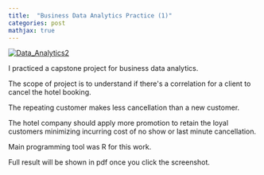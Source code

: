 ```yaml
---
title:  "Business Data Analytics Practice (1)"
categories: post
mathjax: true
---
```


[![Data_Analytics2](https://raw.githubusercontent.com/SeokLeeUS/seokleeus.github.io/master/_images/_Data_Analytics/Data_Analytics_Hotel_Cancellation.jpg)](https://github.com/SeokLeeUS/seokleeus.github.io/raw/master/_images/Business_Analytics_Capstone.pdf)

I practiced a capstone project for business data analytics. 

The scope of project is to understand if there's a correlation for a client to cancel the hotel booking. 

The repeating customer makes less cancellation than a new customer. 

The hotel company should apply more promotion to retain the loyal customers minimizing incurring cost of no show or last minute cancellation. 

Main programming tool was R for this work. 

Full result will be shown in pdf once you click the screenshot. 
